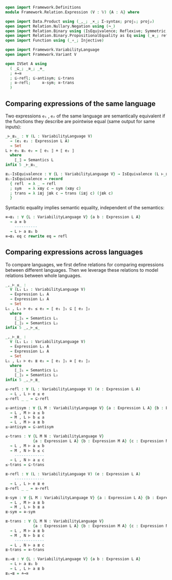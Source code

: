 ```agda
open import Framework.Definitions
module Framework.Relation.Expression (V : 𝕍) {A : 𝔸} where

open import Data.Product using (_,_; _×_; Σ-syntax; proj₁; proj₂)
open import Relation.Nullary.Negation using (¬_)
open import Relation.Binary using (IsEquivalence; Reflexive; Symmetric; Transitive; Antisymmetric)
open import Relation.Binary.PropositionalEquality as Eq using (_≡_; refl; sym; trans)
open import Function using (_∘_; Injective)

open import Framework.VariabilityLanguage
open import Framework.Variant V

open IVSet A using
  ( _⊆_; _≅_; _≐_
  ; ≐→≅
  ; ⊆-refl; ⊆-antisym; ⊆-trans
  ; ≅-refl;     ≅-sym; ≅-trans
  )
```

## Comparing expressions of the same language

Two expressions `e₁` , `e₂` of the same language are semantically equivalent
if the functions they describe are pointwise equal (same output for same inputs):
```agda
_⊢_≣₁_ : ∀ (L : VariabilityLanguage V)
  → (e₁ e₂ : Expression L A)
  → Set
L ⊢ e₁ ≣₁ e₂ = ⟦ e₁ ⟧ ≐ ⟦ e₂ ⟧
  where
    ⟦_⟧ = Semantics L
infix 5 _⊢_≣₁_

≣₁-IsEquivalence : ∀ {L : VariabilityLanguage V} → IsEquivalence (L ⊢_≣₁_)
≣₁-IsEquivalence = record
  { refl  = λ _ → refl
  ; sym   = λ x≣y c → sym (x≣y c)
  ; trans = λ i≣j j≣k c → trans (i≣j c) (j≣k c)
  }
```

Syntactic equality implies semantic equality, independent of the semantics:
```agda
≡→≣₁ : ∀ {L : VariabilityLanguage V} {a b : Expression L A}
  → a ≡ b
    ----------
  → L ⊢ a ≣₁ b
≡→≣₁ eq c rewrite eq = refl
```

## Comparing expressions across languages

To compare languages, we first define relations for comparing expressions between different languages.
Then we leverage these relations to model relations between whole languages.

```agda
_,_⊢_≤_ :
  ∀ (L₁ L₂ : VariabilityLanguage V)
  → Expression L₁ A
  → Expression L₂ A
  → Set
L₁ , L₂ ⊢ e₁ ≤ e₂ = ⟦ e₁ ⟧₁ ⊆ ⟦ e₂ ⟧₂
  where
    ⟦_⟧₁ = Semantics L₁
    ⟦_⟧₂ = Semantics L₂
infix 5 _,_⊢_≤_

_,_⊢_≣_ :
  ∀ (L₁ L₂ : VariabilityLanguage V)
  → Expression L₁ A
  → Expression L₂ A
  → Set
L₁ , L₂ ⊢ e₁ ≣ e₂ = ⟦ e₁ ⟧₁ ≅ ⟦ e₂ ⟧₂
  where
    ⟦_⟧₁ = Semantics L₁
    ⟦_⟧₂ = Semantics L₂
infix 5 _,_⊢_≣_

≤-refl : ∀ (L : VariabilityLanguage V) (e : Expression L A)
  → L , L ⊢ e ≤ e
≤-refl _ _ = ⊆-refl

≤-antisym : ∀ {L M : VariabilityLanguage V} {a : Expression L A} {b : Expression M A}
  → L , M ⊢ a ≤ b
  → M , L ⊢ b ≤ a
  → L , M ⊢ a ≣ b
≤-antisym = ⊆-antisym

≤-trans : ∀ {L M N : VariabilityLanguage V}
            {a : Expression L A} {b : Expression M A} {c : Expression N A}
  → L , M ⊢ a ≤ b
  → M , N ⊢ b ≤ c
    -------------
  → L , N ⊢ a ≤ c
≤-trans = ⊆-trans

≣-refl : ∀ (L : VariabilityLanguage V) (e : Expression L A)
    -------------
  → L , L ⊢ e ≣ e
≣-refl _ _ = ≅-refl

≣-sym : ∀ {L M : VariabilityLanguage V} {a : Expression L A} {b : Expression M A}
  → L , M ⊢ a ≣ b
  → M , L ⊢ b ≣ a
≣-sym = ≅-sym

≣-trans : ∀ {L M N : VariabilityLanguage V}
            {a : Expression L A} {b : Expression M A} {c : Expression N A}
  → L , M ⊢ a ≣ b
  → M , N ⊢ b ≣ c
    -------------
  → L , N ⊢ a ≣ c
≣-trans = ≅-trans

≣₁→≣ : ∀ {L : VariabilityLanguage V} {a b : Expression L A}
  → L ⊢ a ≣₁ b
  → L , L ⊢ a ≣ b
≣₁→≣ = ≐→≅
```

